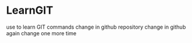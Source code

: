 # LearnGIT
use to learn GIT commands
change in github repository
change in github again
change one more time
